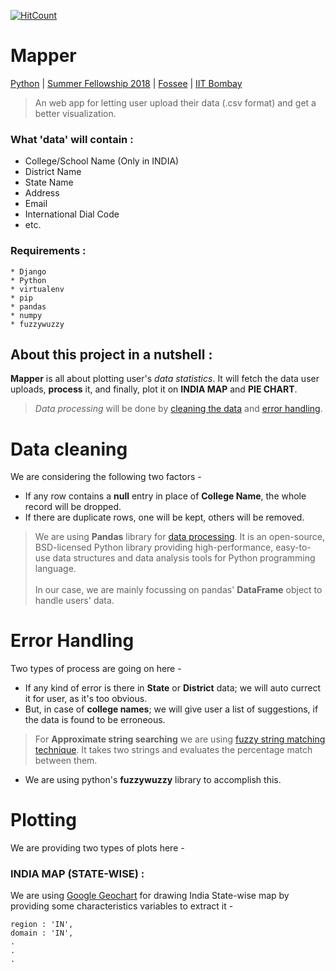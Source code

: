 [![HitCount](http://hits.dwyl.io/brandon-8019/fossee_web_map.svg)](http://hits.dwyl.io/brandon-8019/fossee_web_map)

# Mapper
[Python](https://python.fossee.in/fellowship2018/) | [Summer Fellowship 2018](https://fossee.in/fellowship) | [Fossee](https://fossee.in/) | [IIT Bombay](http://www.iitb.ac.in/en)
> An web app for letting user upload their data (.csv format) and get a better visualization.
### What 'data' will contain :
* College/School Name (Only in INDIA)
* District Name
* State Name
* Address
* Email
* International Dial Code 
* etc.
### Requirements :
```
* Django
* Python
* virtualenv
* pip
* pandas 
* numpy
* fuzzywuzzy
```
## About this project in a nutshell :
**Mapper** is all about plotting user's *data statistics*. It will fetch the data user uploads, **process** it, and finally, plot it on **INDIA MAP** and **PIE CHART**. 
> *Data processing* will be done by [cleaning the data](#data-cleaning) and [error handling](#error-handling).
# Data cleaning
We are considering the following two factors -
* If any row contains a **null** entry in place of **College Name**, the whole record will be dropped.
* If there are duplicate rows, one will be kept, others will be removed.
> We are using **Pandas** library for [data processing](https://www.dataquest.io/blog/pandas-python-tutorial/). It is an open-source, BSD-licensed Python library providing high-performance, easy-to-use data structures and data analysis tools for Python programming language.<br><br>In our case, we are mainly focussing on pandas' **DataFrame** object to handle users' data.
# Error Handling
Two types of process are going on here - 
* If any kind of error is there in **State** or **District** data; we will auto currect it for user, as it's too obvious.
* But, in case of **college names**; we will give user a list of suggestions, if the data is found to be erroneous.
> For **Approximate string searching** we are using [fuzzy string matching technique](https://github.com/seatgeek/fuzzywuzzy). It takes two strings and evaluates the percentage match between them. 
* We are using python's **fuzzywuzzy** library to accomplish this.
# Plotting 
We are providing two types of plots here - <br>
### INDIA MAP (STATE-WISE) :
We are using [Google Geochart](https://developers.google.com/chart/interactive/docs/gallery/geochart) for drawing India State-wise map by providing some characteristics variables to extract it - 
```
region : 'IN',
domain : 'IN',
.
.
.
```
